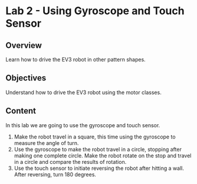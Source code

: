 # Lab 2 - Using Gyroscope and Touch Sensor

## Overview
Learn how to drive the EV3 robot in other pattern shapes.

## Objectives
Understand how to drive the EV3 robot using the motor classes.

## Content
In this lab we are going to use the gyroscope and touch sensor.
1. Make the robot travel in a square, this time using the gyroscope to measure the angle of turn.
2. Use the gyroscope to make the robot travel in a circle, stopping after making one complete circle. Make the robot rotate on the stop and travel in a circle and compare the results of rotation.
3. Use the touch sensor to initiate reversing the robot after hitting a wall. After reversing, turn 180 degrees.